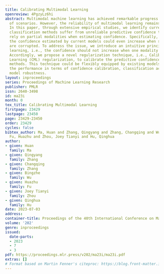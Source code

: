 ```yaml
---
title: Calibrating Multimodal Learning
openreview: 4PgzyLz6hi
abstract: Multimodal machine learning has achieved remarkable progress in a wide range
  of scenarios. However, the reliability of multimodal learning remains largely unexplored.
  In this paper, through extensive empirical studies, we identify current multimodal
  classification methods suffer from unreliable predictive confidence that tend to
  rely on partial modalities when estimating confidence. Specifically, we find that
  the confidence estimated by current models could even increase when some modalities
  are corrupted. To address the issue, we introduce an intuitive principle for multimodal
  learning, i.e., the confidence should not increase when one modality is removed.
  Accordingly, we propose a novel regularization technique, i.e., Calibrating Multimodal
  Learning (CML) regularization, to calibrate the predictive confidence of previous
  methods. This technique could be flexibly equipped by existing models and improve
  the performance in terms of confidence calibration, classification accuracy, and
  model robustness.
layout: inproceedings
series: Proceedings of Machine Learning Research
publisher: PMLR
issn: 2640-3498
id: ma23i
month: 0
tex_title: Calibrating Multimodal Learning
firstpage: 23429
lastpage: 23450
page: 23429-23450
order: 23429
cycles: false
bibtex_author: Ma, Huan and Zhang, Qingyang and Zhang, Changqing and Wu, Bingzhe and
  Fu, Huazhu and Zhou, Joey Tianyi and Hu, Qinghua
author:
- given: Huan
  family: Ma
- given: Qingyang
  family: Zhang
- given: Changqing
  family: Zhang
- given: Bingzhe
  family: Wu
- given: Huazhu
  family: Fu
- given: Joey Tianyi
  family: Zhou
- given: Qinghua
  family: Hu
date: 2023-07-03
address: 
container-title: Proceedings of the 40th International Conference on Machine Learning
volume: '202'
genre: inproceedings
issued:
  date-parts:
  - 2023
  - 7
  - 3
pdf: https://proceedings.mlr.press/v202/ma23i/ma23i.pdf
extras: []
# Format based on Martin Fenner's citeproc: https://blog.front-matter.io/posts/citeproc-yaml-for-bibliographies/
---
```

